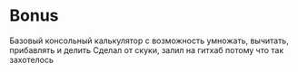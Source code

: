 # Bonus
Базовый консольный калькулятор с возможность умножать, вычитать, прибавлять и делить
Сделал от скуки, залил на гитхаб потому что так захотелось